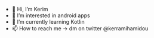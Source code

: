 - 👋 Hi, I’m Kerim
- 👀 I’m interested in android apps
- 🌱 I’m currently learning Kotlin
- 📫 How to reach me -> dm on twitter @kerramihamidou

